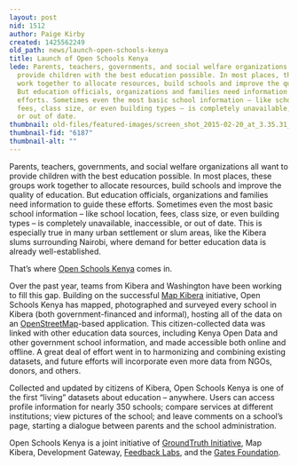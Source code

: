 ```yaml
---
layout: post
nid: 1512
author: Paige Kirby
created: 1425562249
old_path: news/launch-open-schools-kenya
title: Launch of Open Schools Kenya
lede: Parents, teachers, governments, and social welfare organizations all want to
  provide children with the best education possible. In most places, these groups
  work together to allocate resources, build schools and improve the quality of education.
  But education officials, organizations and families need information to guide these
  efforts. Sometimes even the most basic school information – like school location,
  fees, class size, or even building types – is completely unavailable, inaccessible,
  or out of date.
thumbnail: old-files/featured-images/screen_shot_2015-02-20_at_3.35.31_pm.png
thumbnail-fid: "6187"
thumbnail-alt: ""
---
```


Parents, teachers, governments, and social welfare organizations all want to provide children with the best education possible. In most places, these groups work together to allocate resources, build schools and improve the quality of education. But education officials, organizations and families need information to guide these efforts. Sometimes even the most basic school information – like school location, fees, class size, or even building types – is completely unavailable, inaccessible, or out of date. This is especially true in many urban settlement or slum areas, like the Kibera slums surrounding Nairobi, where demand for better education data is already well-established.

That’s where [Open Schools Kenya](http://openschoolskenya.org/) comes in.

Over the past year, teams from Kibera and Washington have been working to fill this gap. Building on the successful [Map Kibera](http://mapkibera.org/) initiative, Open Schools Kenya has mapped, photographed and surveyed every school in Kibera (both government-financed and informal), hosting all of the data on an [OpenStreetMap](http://www.openstreetmap.org/#map=5/51.500/-0.100)-based application. This citizen-collected data was linked with other education data sources, including Kenya Open Data and other government school information, and made accessible both online and offline. A great deal of effort went in to harmonizing and combining existing datasets, and future efforts will incorporate even more data from NGOs, donors, and others.

Collected and updated by citizens of Kibera, Open Schools Kenya is one of the first “living” datasets about education – anywhere. Users can access profile information for nearly 350 schools; compare services at different institutions; view pictures of the school; and leave comments on a school’s page, starting a dialogue between parents and the school administration.

Open Schools Kenya is a joint initiative of [GroundTruth Initiative](http://groundtruth.in/), Map Kibera, Development Gateway, [Feedback Labs](http://feedbacklabs.org/), and the [Gates Foundation](http://www.gatesfoundation.org/).
